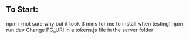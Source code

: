 ## To Start:
npm i (not sure why but it took 3 mins for me to install when testing)
npm run dev
Change PG_URI in a tokens.js file in the server folder

